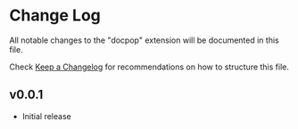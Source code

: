 # Change Log

All notable changes to the "docpop" extension will be documented in this file.

Check [Keep a Changelog](http://keepachangelog.com/) for recommendations on how to structure this file.

## v0.0.1

- Initial release
